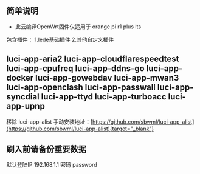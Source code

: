 ## 简单说明
- 此云编译OpenWrt固件仅适用于 orange pi r1 plus lts

包含插件：
1.lede基础插件
2.其他自定义插件 

luci-app-aria2
luci-app-cloudflarespeedtest
luci-app-cpufreq
luci-app-ddns-go
luci-app-docker
luci-app-gowebdav
luci-app-mwan3
luci-app-openclash
luci-app-passwall
luci-app-syncdial
luci-app-ttyd
luci-app-turboacc
luci-app-upnp
---
移除 luci-app-alist 手动安装地址：[https://github.com/sbwml/luci-app-alist](https://github.com/sbwml/luci-app-alist){target="_blank"}
## 刷入前请备份重要数据
默认登陆IP 192.168.1.1 密码 password
